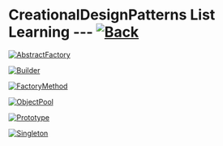 # CreationalDesignPatterns List Learning --- [![Back](https://img.shields.io/badge/Back-900?style=for-the-badge&logo=github&logoColor=white)](https://github.com/MohammadRezaGholamizadeh/EducactionLibrary/blob/main/Library/DesignPatterns/README.md)

[![AbstractFactory](https://img.shields.io/badge/AbstractFactory-196?style=for-the-badge&logo=github&logoColor=white)](https://github.com/MohammadRezaGholamizadeh/EducactionLibrary/blob/main/Library/DesignPatterns/CreationalDesignPatterns/AbstractFactory/README.md)

[![Builder](https://img.shields.io/badge/Builder-654?style=for-the-badge&logo=github&logoColor=white)](https://github.com/MohammadRezaGholamizadeh/EducactionLibrary/blob/main/Library/DesignPatterns/CreationalDesignPatterns/Builder/README.md)

[![FactoryMethod](https://img.shields.io/badge/FactoryMethod-157?style=for-the-badge&logo=github&logoColor=white)](https://github.com/MohammadRezaGholamizadeh/EducactionLibrary/blob/main/Library/DesignPatterns/CreationalDesignPatterns/FactoryMethod/README.md)

[![ObjectPool](https://img.shields.io/badge/ObjectPool-875?style=for-the-badge&logo=github&logoColor=white)](https://github.com/MohammadRezaGholamizadeh/EducactionLibrary/blob/main/Library/DesignPatterns/CreationalDesignPatterns/ObjectPool/README.md)

[![Prototype](https://img.shields.io/badge/Prototype-248?style=for-the-badge&logo=github&logoColor=white)](https://github.com/MohammadRezaGholamizadeh/EducactionLibrary/blob/main/Library/DesignPatterns/CreationalDesignPatterns/Prototype/README.md)

[![Singleton](https://img.shields.io/badge/Singleton-200?style=for-the-badge&logo=github&logoColor=white)](https://github.com/MohammadRezaGholamizadeh/EducactionLibrary/blob/main/Library/DesignPatterns/CreationalDesignPatterns/Singleton/README.md)
